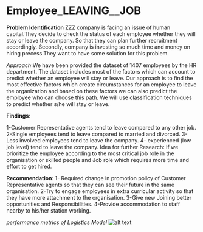 # Employee_LEAVING__JOB
**Problem Identification**
ZZZ company is facing an issue of human capital.They decide to check the status of each employee whether they will stay or leave the company.
So that they can plan further recruitment accordingly.
Secondly, company is investing so much time and money on hiring precess.They want to have some solution for this problem.


*Approach*:We have been provided the dataset of 1407 employees by the HR department. The dataset includes most of the factors which can account to predict whether an employee will stay or leave. Our approach is to find the most effective factors which create circumstances for an employee to leave the organization and based on these factors we can also predict the employee who can choose this path. We will use classification techniques to predict whether s/he will stay or leave.

**Findings**:

1-Customer Representative agents tend to leave compared to any other job.
2-Single employees tend to leave compared to married and divorced.
3-Less involved employees tend to leave the company.
4- experienced (low job level) tend to leave the company.
Idea for further Research: If we prioritize the employee according to the most critical job role in the organisation or skilled people and Job role which requires more time and effort to get hired.

**Recommendation**:
1- Required change in promotion policy of Customer Representative agents so that they can see their future in the same organisation.
2-Try to engage employees in extra curricular activity so that they have more attachment to the organisation.
3-Give new Joining better opportunities and Responsibilities.
4-Provide accommodation to staff nearby to  his/her station working.

*performance metrics of Logistics Model*
![alt text](http://https://github.com/ravicodry/Employee_leaving/blob/master/Images/Logistic_performance.jpg/to/img.png)



